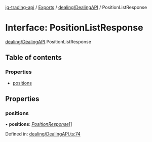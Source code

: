 [ig-trading-api](../README.md) / [Exports](../modules.md) / [dealing/DealingAPI](../modules/dealing_dealingapi.md) / PositionListResponse

# Interface: PositionListResponse

[dealing/DealingAPI](../modules/dealing_dealingapi.md).PositionListResponse

## Table of contents

### Properties

- [positions](dealing_dealingapi.positionlistresponse.md#positions)

## Properties

### positions

• **positions**: [_PositionResponse_](dealing_dealingapi.positionresponse.md)[]

Defined in: [dealing/DealingAPI.ts:74](https://github.com/bennycode/ig-trading-api/blob/12afeb1/src/dealing/DealingAPI.ts#L74)
